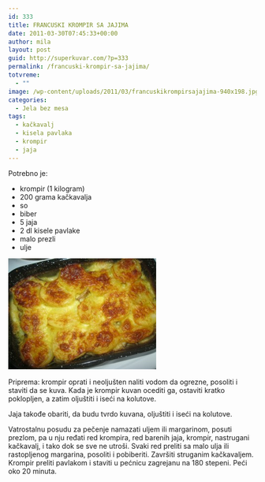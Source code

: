 ```yaml
---
id: 333
title: FRANCUSKI KROMPIR SA JAJIMA
date: 2011-03-30T07:45:33+00:00
author: mila
layout: post
guid: http://superkuvar.com/?p=333
permalink: /francuski-krompir-sa-jajima/
totvreme:
  - ""
image: /wp-content/uploads/2011/03/francuskikrompirsajajima-940x198.jpg
categories:
  - Jela bez mesa
tags:
  - kačkavalj
  - kisela pavlaka
  - krompir
  - jaja
---
```

Potrebno je:

  * krompir (1 kilogram)
  * 200 grama kačkavalja
  * so
  * biber
  * 5 jaja
  * 2 dl kisele pavlake
  * malo prezli
  * ulje

[<img class="alignnone size-medium wp-image-8611" src="/wp-content/uploads/2011/03/francuskikrompirsajajima-300x225.jpg" alt="francuskikrompirsajajima" width="300" height="225" />](/wp-content/uploads/2011/03/francuskikrompirsajajima.jpg)

Priprema: krompir oprati i neoljušten naliti vodom da ogrezne, posoliti i staviti da se kuva. Kada je krompir kuvan ocediti ga, ostaviti kratko poklopljen, a zatim oljuštiti i iseći na kolutove.

Jaja takođe obariti, da budu tvrdo kuvana, oljuštiti i iseći na kolutove.

Vatrostalnu posudu za pečenje namazati uljem ili margarinom, posuti prezlom, pa u nju ređati red krompira, red barenih jaja, krompir, nastrugani kačkavalj, i tako dok se sve ne utroši. Svaki red preliti sa malo ulja ili rastopljenog margarina, posoliti i pobiberiti. Završiti struganim kačkavaljem. Krompir preliti pavlakom i staviti u pećnicu zagrejanu na 180 stepeni. Peći oko 20 minuta.

&nbsp;
